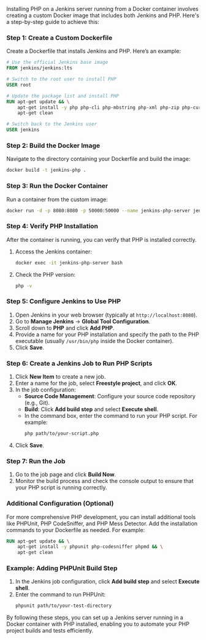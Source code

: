 Installing PHP on a Jenkins server running from a Docker container involves creating a custom Docker image that includes both Jenkins and PHP. Here's a step-by-step guide to achieve this:

### Step 1: Create a Custom Dockerfile
Create a Dockerfile that installs Jenkins and PHP. Here’s an example:

```Dockerfile
# Use the official Jenkins base image
FROM jenkins/jenkins:lts

# Switch to the root user to install PHP
USER root

# Update the package list and install PHP
RUN apt-get update && \
    apt-get install -y php php-cli php-mbstring php-xml php-zip php-curl php-gd && \
    apt-get clean

# Switch back to the Jenkins user
USER jenkins
```

### Step 2: Build the Docker Image
Navigate to the directory containing your Dockerfile and build the image:

```bash
docker build -t jenkins-php .
```

### Step 3: Run the Docker Container
Run a container from the custom image:

```bash
docker run -d -p 8080:8080 -p 50000:50000 --name jenkins-php-server jenkins-php
```

### Step 4: Verify PHP Installation
After the container is running, you can verify that PHP is installed correctly.

1. Access the Jenkins container:
    ```bash
    docker exec -it jenkins-php-server bash
    ```
2. Check the PHP version:
    ```bash
    php -v
    ```

### Step 5: Configure Jenkins to Use PHP
1. Open Jenkins in your web browser (typically at `http://localhost:8080`).
2. Go to **Manage Jenkins** -> **Global Tool Configuration**.
3. Scroll down to **PHP** and click **Add PHP**.
4. Provide a name for your PHP installation and specify the path to the PHP executable (usually `/usr/bin/php` inside the Docker container).
5. Click **Save**.

### Step 6: Create a Jenkins Job to Run PHP Scripts
1. Click **New Item** to create a new job.
2. Enter a name for the job, select **Freestyle project**, and click **OK**.
3. In the job configuration:
    - **Source Code Management**: Configure your source code repository (e.g., Git).
    - **Build**: Click **Add build step** and select **Execute shell**.
    - In the command box, enter the command to run your PHP script. For example:
      ```bash
      php path/to/your-script.php
      ```
4. Click **Save**.

### Step 7: Run the Job
1. Go to the job page and click **Build Now**.
2. Monitor the build process and check the console output to ensure that your PHP script is running correctly.

### Additional Configuration (Optional)
For more comprehensive PHP development, you can install additional tools like PHPUnit, PHP CodeSniffer, and PHP Mess Detector. Add the installation commands to your Dockerfile as needed. For example:

```Dockerfile
RUN apt-get update && \
    apt-get install -y phpunit php-codesniffer phpmd && \
    apt-get clean
```

### Example: Adding PHPUnit Build Step
1. In the Jenkins job configuration, click **Add build step** and select **Execute shell**.
2. Enter the command to run PHPUnit:
    ```bash
    phpunit path/to/your-test-directory
    ```

By following these steps, you can set up a Jenkins server running in a Docker container with PHP installed, enabling you to automate your PHP project builds and tests efficiently.
